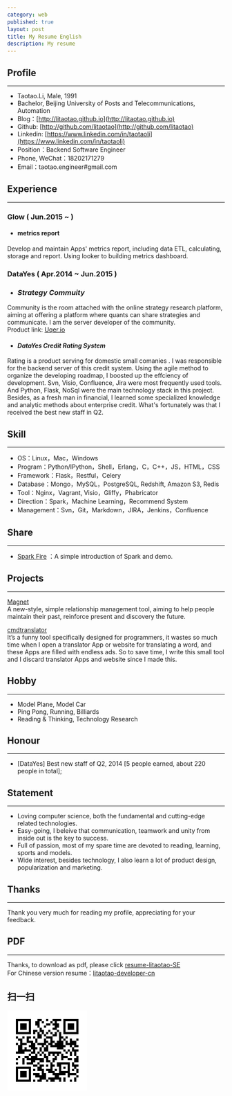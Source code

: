 ```yaml
---
category: web
published: true
layout: post
title: My Resume English
description: My resume
---
```


Profile
---  
---
- Taotao.Li, Male, 1991 
- Bachelor, Beijing University of Posts and Telecommunications, Automation 
- Blog：[http://litaotao.github.io](http://litaotao.github.io)
- Github: [http://github.com/litaotao](http://github.com/litaotao)
- Linkedin: [https://www.linkedin.com/in/taotaoli](https://www.linkedin.com/in/taotaoli)
- Position：Backend Software Engineer
- Phone, WeChat：18202171279  
- Email：taotao.engineer#gmail.com 

Experience
---  
---

### Glow ( Jun.2015 ~ )

- #### metrics report   
Develop and maintain Apps' metrics report, including data ETL, calculating, storage and report. Using looker to building metrics dashboard.


### DataYes ( Apr.2014 ~ Jun.2015 )

- ### ***Strategy Commuity***
Community is the room attached with the online strategy research platform, aiming at offering a platform where quants can share strategies and communicate. I am the server developer of the community.    
Product link: [Uqer.io](https://uqer.io/community/)


- #### ***DataYes Credit Rating System***
Rating is a product serving for domestic small comanies . I was responsible for the backend server of this credit system. Using the agile method to organize the developing roadmap, I boosted up the effciency of development. Svn, Visio, Confluence, Jira were most frequently used tools. And Python, Flask, NoSql were the main technology stack in this project. Besides, as a fresh man in financial, I learned some specialized knowledge and analytic methods about enterprise credit. What's fortunately was that I received the best new staff in Q2.    

Skill
---  
---

- OS：Linux，Mac，Windows
- Program：Python/IPython，Shell，Erlang，C，C++，JS，HTML，CSS
- Framework：Flask，Restful，Celery
- Database：Mongo，MySQL，PostgreSQL, Redshift, Amazon S3, Redis
- Tool：Nginx，Vagrant, Visio，Gliffy，Phabricator
- Direction：Spark，Machine Learning，Recommend System 
- Management：Svn，Git，Markdown，JIRA，Jenkins，Confluence

Share
---  
---
- [Spark Fire](../files/spark-fire.ppt) ：A simple introduction of Spark and demo.

Projects
---
---
[Magnet](https://github.com/litaotao/magnet)     
A new-style, simple relationship management tool, aiming to help people maintain their past, reinforce present and discovery the future.

[cmdtranslator](https://github.com/litaotao/cmdtranslator)    
It’s a funny tool specifically designed for programmers, it wastes so much time when I open a translator App or website for translating a word, and these Apps are filled with endless ads. So to save time, I write this small tool and I discard translator Apps and website since I made this.

Hobby
---  
---
- Model Plane, Model Car
- Ping Pong, Running, Billiards
- Reading & Thinking, Technology Research

Honour
---  
---  
- [DataYes] Best new staff of Q2, 2014 [5 people earned, about 220 people in total];


Statement
---
---    
- Loving computer science, both the fundamental and cutting-edge related technologies.
- Easy-going, I beleive that communication, teamwork and unity from inside out is the key to success.   
- Full of passion, most of my spare time are devoted to reading, learning, sports and models.
- Wide interest, besides technology, I also learn a lot of product design, popularization and marketing.



Thanks
---  
--- 

Thank you very much for reading my profile, appreciating for your feedback.


PDF
---  
--- 

Thanks, to download as pdf, please click [resume-litaotao-SE](../files/litaotao-developer-en.pdf)     
For Chinese version resume：[litaotao-developer-cn](../resume)



## 扫一扫     

![2014-11-08-resume-en.md](../../images/share/2014-11-08-resume-en.md.jpg)